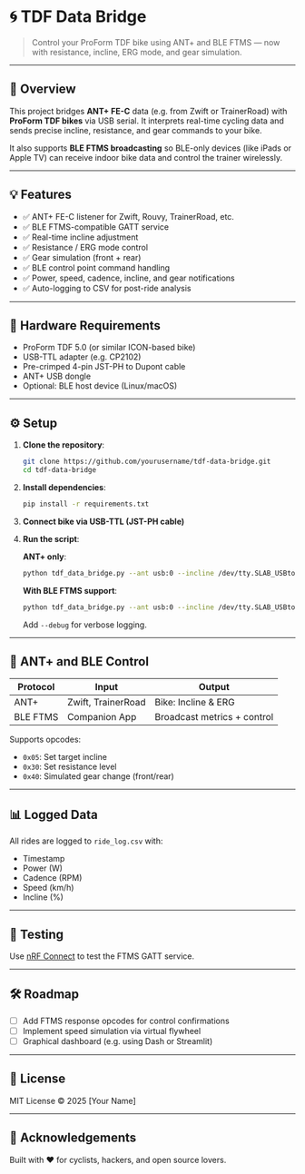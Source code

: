 # 🌀 TDF Data Bridge

> Control your ProForm TDF bike using ANT+ and BLE FTMS — now with resistance, incline, ERG mode, and gear simulation.

---

## 🚴 Overview

This project bridges **ANT+ FE-C** data (e.g. from Zwift or TrainerRoad) with **ProForm TDF bikes** via USB serial. It interprets real-time cycling data and sends precise incline, resistance, and gear commands to your bike.

It also supports **BLE FTMS broadcasting** so BLE-only devices (like iPads or Apple TV) can receive indoor bike data and control the trainer wirelessly.

---

## 💡 Features

- ✅ ANT+ FE-C listener for Zwift, Rouvy, TrainerRoad, etc.
- ✅ BLE FTMS-compatible GATT service
- ✅ Real-time incline adjustment
- ✅ Resistance / ERG mode control
- ✅ Gear simulation (front + rear)
- ✅ BLE control point command handling
- ✅ Power, speed, cadence, incline, and gear notifications
- ✅ Auto-logging to CSV for post-ride analysis

---

## 🔧 Hardware Requirements

- ProForm TDF 5.0 (or similar ICON-based bike)
- USB-TTL adapter (e.g. CP2102)
- Pre-crimped 4-pin JST-PH to Dupont cable
- ANT+ USB dongle
- Optional: BLE host device (Linux/macOS)

---

## ⚙️ Setup

1. **Clone the repository**:
   ```bash
   git clone https://github.com/yourusername/tdf-data-bridge.git
   cd tdf-data-bridge
   ```

2. **Install dependencies**:
   ```bash
   pip install -r requirements.txt
   ```

3. **Connect bike via USB-TTL (JST-PH cable)**

4. **Run the script**:

   **ANT+ only**:
   ```bash
   python tdf_data_bridge.py --ant usb:0 --incline /dev/tty.SLAB_USBtoUART
   ```

   **With BLE FTMS support**:
   ```bash
   python tdf_data_bridge.py --ant usb:0 --incline /dev/tty.SLAB_USBtoUART --ble
   ```

   Add `--debug` for verbose logging.

---

## 📡 ANT+ and BLE Control

| Protocol | Input           | Output                     |
|----------|------------------|-----------------------------|
| ANT+     | Zwift, TrainerRoad | Bike: Incline & ERG        |
| BLE FTMS | Companion App      | Broadcast metrics + control|

Supports opcodes:
- `0x05`: Set target incline
- `0x30`: Set resistance level
- `0x40`: Simulated gear change (front/rear)

---

## 📊 Logged Data

All rides are logged to `ride_log.csv` with:
- Timestamp
- Power (W)
- Cadence (RPM)
- Speed (km/h)
- Incline (%)

---

## 🧪 Testing

Use [nRF Connect](https://www.nordicsemi.com/Products/Development-tools/nRF-Connect-for-desktop) to test the FTMS GATT service.

---

## 🛠 Roadmap

- [ ] Add FTMS response opcodes for control confirmations
- [ ] Implement speed simulation via virtual flywheel
- [ ] Graphical dashboard (e.g. using Dash or Streamlit)

---

## 📄 License

MIT License © 2025 [Your Name]

---

## 🙌 Acknowledgements

Built with ❤️ for cyclists, hackers, and open source lovers.
